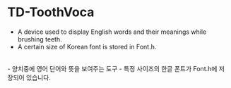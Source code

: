 # TD-ToothVoca

- A device used to display English words and their meanings while brushing teeth.
- A certain size of Korean font is stored in Font.h.
</br>
- 양치중에 영어 단어와 뜻을 보여주는 도구
- 특정 사이즈의 한글 폰트가 Font.h에 저장되어 있습니다.
